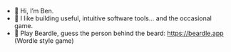 - 👋 Hi, I’m Ben.
- 👀 I like building useful, intuitive software tools... and the occasional game.
- 🌱 Play Beardle, guess the person behind the beard: https://beardle.app (Wordle style game)

<!---
bensultan1985/bensultan1985 is a ✨ special ✨ repository because its `README.md` (this file) appears on your GitHub profile.
You can click the Preview link to take a look at your changes.
--->
